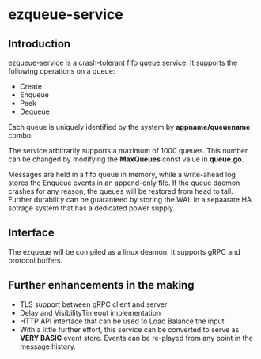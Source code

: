 # ezqueue-service

## Introduction
ezqueue-service is a crash-tolerant fifo queue service. It supports the following operations on a queue:
   

  *  Create
  *  Enqueue
  *  Peek
  *  Dequeue

Each queue is uniquely identified by the system by **appname/queuename**  combo.

The service arbitrarily supports a maximum of 1000 queues. This number can be changed by modifying the **MaxQueues** const value in **queue.go**.

Messages are held in a fifo queue in memory, while a write-ahead log stores the Enqueue events in an append-only file. If the queue daemon crashes for any reason, the queues will be restored from head to tail. 
Further durability can be guaranteed by storing the WAL in a sepaarate HA sotrage system that has a dedicated power supply.

## Interface

The ezqueue will be compiled as a linux deamon. It supports gRPC and protocol buffers.

## Further enhancements in the making
 * TLS support between gRPC client and server
 * Delay and VisibilityTimeout implementation
 * HTTP API interface that can be used to Load Balance the input
 * With a little further effort, this service can be converted to serve as **VERY BASIC** event store. Events can be re-played from any point in the message history.
